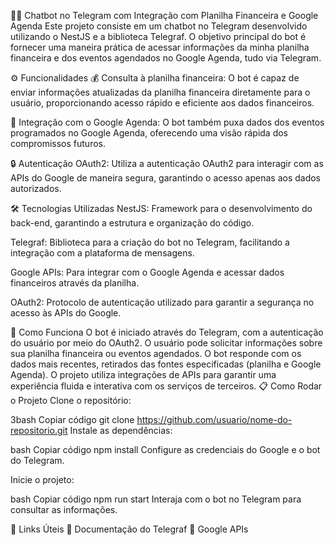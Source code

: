 🧑‍💻 Chatbot no Telegram com Integração com Planilha Financeira e Google Agenda
Este projeto consiste em um chatbot no Telegram desenvolvido utilizando o NestJS e a biblioteca Telegraf. O objetivo principal do bot é fornecer uma maneira prática de acessar informações da minha planilha financeira e dos eventos agendados no Google Agenda, tudo via Telegram.

⚙️ Funcionalidades
💰 Consulta à planilha financeira: O bot é capaz de enviar informações atualizadas da planilha financeira diretamente para o usuário, proporcionando acesso rápido e eficiente aos dados financeiros.

📅 Integração com o Google Agenda: O bot também puxa dados dos eventos programados no Google Agenda, oferecendo uma visão rápida dos compromissos futuros.

🔒 Autenticação OAuth2: Utiliza a autenticação OAuth2 para interagir com as APIs do Google de maneira segura, garantindo o acesso apenas aos dados autorizados.

🛠 Tecnologias Utilizadas
NestJS: Framework para o desenvolvimento do back-end, garantindo a estrutura e organização do código.

Telegraf: Biblioteca para a criação do bot no Telegram, facilitando a integração com a plataforma de mensagens.

Google APIs: Para integrar com o Google Agenda e acessar dados financeiros através da planilha.

OAuth2: Protocolo de autenticação utilizado para garantir a segurança no acesso às APIs do Google.

🚀 Como Funciona
O bot é iniciado através do Telegram, com a autenticação do usuário por meio do OAuth2.
O usuário pode solicitar informações sobre sua planilha financeira ou eventos agendados.
O bot responde com os dados mais recentes, retirados das fontes especificadas (planilha e Google Agenda).
O projeto utiliza integrações de APIs para garantir uma experiência fluida e interativa com os serviços de terceiros.
📋 Como Rodar o Projeto
Clone o repositório:

3bash
Copiar código
git clone https://github.com/usuario/nome-do-repositorio.git
Instale as dependências:

bash
Copiar código
npm install
Configure as credenciais do Google e o bot do Telegram.

Inicie o projeto:

bash
Copiar código
npm run start
Interaja com o bot no Telegram para consultar as informações.

📌 Links Úteis
📘 Documentação do Telegraf
🔗 Google APIs
